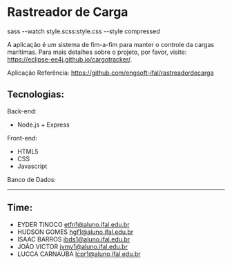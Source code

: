 # Rastreador de Carga

sass --watch style.scss:style.css --style compressed

A aplicação é um sistema de fim-a-fim para manter o controle da cargas marítimas. Para mais detalhes sobre o projeto, por favor, visite: https://eclipse-ee4j.github.io/cargotracker/.

Aplicação Referência: https://github.com/engsoft-ifal/rastreadordecarga

## Tecnologias:
Back-end: 
- Node.js + Express

Front-end:
- HTML5
- CSS
- Javascript

Banco de Dados: 
- ---


## Time:
- EYDER TINOCO 	etfn1@aluno.ifal.edu.br
- HUDSON GOMES  hgf1@aluno.ifal.edu.br
- ISAAC BARROS  ibds1@aluno.ifal.edu.br
- JOÃO VICTOR   jvmv1@aluno.ifal.edu.br
- LUCCA CARNAÚBA  lcpr1@aluno.ifal.edu.br
